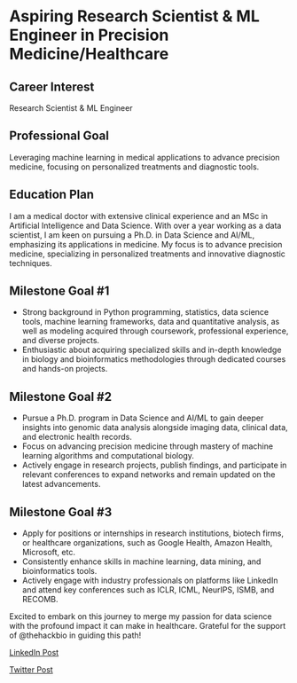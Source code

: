# Aspiring Research Scientist & ML Engineer in Precision Medicine/Healthcare

## Career Interest
Research Scientist & ML Engineer

## Professional Goal
Leveraging machine learning in medical applications to advance precision medicine, focusing on personalized treatments and diagnostic tools.

## Education Plan
I am a medical doctor with extensive clinical experience and an MSc in Artificial Intelligence and Data Science. With over a year working as a data scientist, I am keen on pursuing a Ph.D. in Data Science and AI/ML, emphasizing its applications in medicine. My focus is to advance precision medicine, specializing in personalized treatments and innovative diagnostic techniques.

## Milestone Goal #1
- Strong background in Python programming, statistics, data science tools, machine learning frameworks, data and quantitative analysis, as well as modeling acquired through coursework, professional experience, and diverse projects.
- Enthusiastic about acquiring specialized skills and in-depth knowledge in biology and bioinformatics methodologies through dedicated courses and hands-on projects.

## Milestone Goal #2
- Pursue a Ph.D. program in Data Science and AI/ML to gain deeper insights into genomic data analysis alongside imaging data, clinical data, and electronic health records.
- Focus on advancing precision medicine through mastery of machine learning algorithms and computational biology.
- Actively engage in research projects, publish findings, and participate in relevant conferences to expand networks and remain updated on the latest advancements.

## Milestone Goal #3
- Apply for positions or internships in research institutions, biotech firms, or healthcare organizations, such as Google Health, Amazon Health, Microsoft, etc.
- Consistently enhance skills in machine learning, data mining, and bioinformatics tools.
- Actively engage with industry professionals on platforms like LinkedIn and attend key conferences such as ICLR, ICML, NeurIPS, ISMB, and RECOMB.

Excited to embark on this journey to merge my passion for data science with the profound impact it can make in healthcare. Grateful for the support of @thehackbio in guiding this path!

[LinkedIn Post](https://www.linkedin.com/posts/olawale-ogundeji_bioinformatics-computionalbiology-datascientist-activity-7132410070511820800-Lstg?utm_source=share&utm_medium=member_desktop)

[Twitter Post](https://x.com/abiodun_ds/status/1726649889978011835?s=20)
